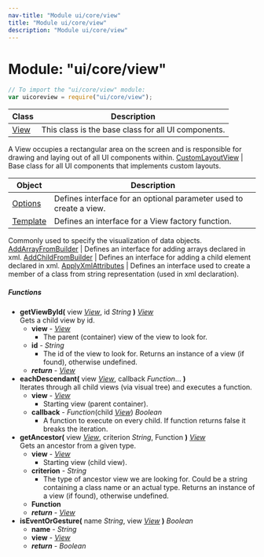 ```yaml
---
nav-title: "Module ui/core/view"
title: "Module ui/core/view"
description: "Module ui/core/view"
---
```

# Module: "ui/core/view"

``` JavaScript
// To import the "ui/core/view" module:
var uicoreview = require("ui/core/view");
```

Class | Description
------|------------
[View](../../../ui/core/view/View.md) | This class is the base class for all UI components.
A View occupies a rectangular area on the screen and is responsible for drawing and laying out of all UI components within.
[CustomLayoutView](../../../ui/core/view/CustomLayoutView.md) | Base class for all UI components that implements custom layouts.

Object | Description
------|------------
[Options](../../../ui/core/view/Options.md) | Defines interface for an optional parameter used to create a view.
[Template](../../../ui/core/view/Template.md) | Defines an interface for a View factory function.
Commonly used to specify the visualization of data objects.
[AddArrayFromBuilder](../../../ui/core/view/AddArrayFromBuilder.md) | Defines an interface for adding arrays declared in xml.
[AddChildFromBuilder](../../../ui/core/view/AddChildFromBuilder.md) | Defines an interface for adding a child element declared in xml.
[ApplyXmlAttributes](../../../ui/core/view/ApplyXmlAttributes.md) | Defines an interface used to create a member of a class from string representation (used in xml declaration).

##### Functions
 - **getViewById(** view [_View_](../../../ui/core/view/View.md), id _String_ **)** [_View_](../../../ui/core/view/View.md)  
     Gets a child view by id.
   - **view** - [_View_](../../../ui/core/view/View.md)  
     - The parent (container) view of the view to look for.
   - **id** - _String_  
     - The id of the view to look for.
Returns an instance of a view (if found), otherwise undefined.
   - _**return**_ - [_View_](../../../ui/core/view/View.md)
 - **eachDescendant(** view [_View_](../../../ui/core/view/View.md), callback _Function_... **)**  
     Iterates through all child views (via visual tree) and executes a function.
   - **view** - [_View_](../../../ui/core/view/View.md)  
     - Starting view (parent container).
   - **callback** - _Function_(child [_View_](../../../ui/core/view/View.md)) _Boolean_  
     - A function to execute on every child. If function returns false it breaks the iteration.
 - **getAncestor(** view [_View_](../../../ui/core/view/View.md), criterion _String_, Function **)** [_View_](../../../ui/core/view/View.md)  
     Gets an ancestor from a given type.
   - **view** - [_View_](../../../ui/core/view/View.md)  
     - Starting view (child view).
   - **criterion** - _String_  
     - The type of ancestor view we are looking for. Could be a string containing a class name or an actual type.
Returns an instance of a view (if found), otherwise undefined.
   - **Function**
   - _**return**_ - [_View_](../../../ui/core/view/View.md)
 - **isEventOrGesture(** name _String_, view [_View_](../../../ui/core/view/View.md) **)** _Boolean_
   - **name** - _String_
   - **view** - [_View_](../../../ui/core/view/View.md)
   - _**return**_ - _Boolean_
